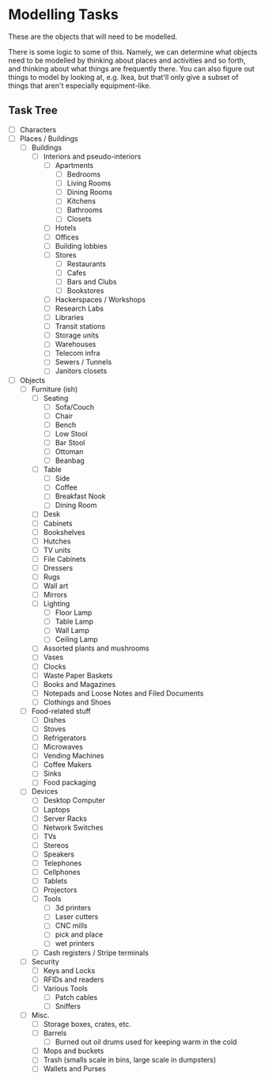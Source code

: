 # Modelling Tasks

These are the objects that will need to be modelled.

There is some logic to some of this. Namely, we can determine what objects need to be modelled by thinking about places and activities and so forth, and thinking about what things are frequently there. You can also figure out things to model by looking at, e.g. Ikea, but that'll only give a subset of things that aren't especially equipment-like.

## Task Tree

- [ ] Characters
- [ ] Places / Buildings
  - [ ] Buildings
    - [ ] Interiors and pseudo-interiors
      - [ ] Apartments
        - [ ] Bedrooms
        - [ ] Living Rooms
        - [ ] Dining Rooms
        - [ ] Kitchens
        - [ ] Bathrooms
        - [ ] Closets
      - [ ] Hotels
      - [ ] Offices
      - [ ] Building lobbies
      - [ ] Stores
        - [ ] Restaurants
        - [ ] Cafes
        - [ ] Bars and Clubs
        - [ ] Bookstores
      - [ ] Hackerspaces / Workshops
      - [ ] Research Labs
      - [ ] Libraries
      - [ ] Transit stations
      - [ ] Storage units
      - [ ] Warehouses
      - [ ] Telecom infra
      - [ ] Sewers / Tunnels
      - [ ] Janitors closets
- [ ] Objects
  - [ ] Furniture (ish)
    - [ ] Seating
      - [ ] Sofa/Couch
      - [ ] Chair
      - [ ] Bench
      - [ ] Low Stool
      - [ ] Bar Stool
      - [ ] Ottoman
      - [ ] Beanbag
    - [ ] Table
      - [ ] Side
      - [ ] Coffee
      - [ ] Breakfast Nook
      - [ ] Dining Room
    - [ ] Desk
    - [ ] Cabinets
    - [ ] Bookshelves
    - [ ] Hutches
    - [ ] TV units
    - [ ] File Cabinets
    - [ ] Dressers
    - [ ] Rugs
    - [ ] Wall art
    - [ ] Mirrors
    - [ ] Lighting
      - [ ] Floor Lamp
      - [ ] Table Lamp
      - [ ] Wall Lamp
      - [ ] Ceiling Lamp
    - [ ] Assorted plants and mushrooms
    - [ ] Vases
    - [ ] Clocks
    - [ ] Waste Paper Baskets
    - [ ] Books and Magazines
    - [ ] Notepads and Loose Notes and Filed Documents
    - [ ] Clothings and Shoes
  - [ ] Food-related stuff
    - [ ] Dishes
    - [ ] Stoves
    - [ ] Refrigerators
    - [ ] Microwaves
    - [ ] Vending Machines
    - [ ] Coffee Makers
    - [ ] Sinks
    - [ ] Food packaging
  - [ ] Devices
    - [ ] Desktop Computer
    - [ ] Laptops
    - [ ] Server Racks
    - [ ] Network Switches
    - [ ] TVs
    - [ ] Stereos
    - [ ] Speakers
    - [ ] Telephones
    - [ ] Cellphones
    - [ ] Tablets
    - [ ] Projectors
    - [ ] Tools
      - [ ] 3d printers
      - [ ] Laser cutters
      - [ ] CNC mills
      - [ ] pick and place
      - [ ] wet printers
    - [ ] Cash registers / Stripe terminals
  - [ ] Security
    - [ ] Keys and Locks
    - [ ] RFIDs and readers
    - [ ] Various Tools
      - [ ] Patch cables
      - [ ] Sniffers 
  - [ ] Misc.
    - [ ] Storage boxes, crates, etc.
    - [ ] Barrels
      - [ ] Burned out oil drums used for keeping warm in the cold
    - [ ] Mops and buckets
    - [ ] Trash (smalls scale in bins, large scale in dumpsters)
    - [ ] Wallets and Purses